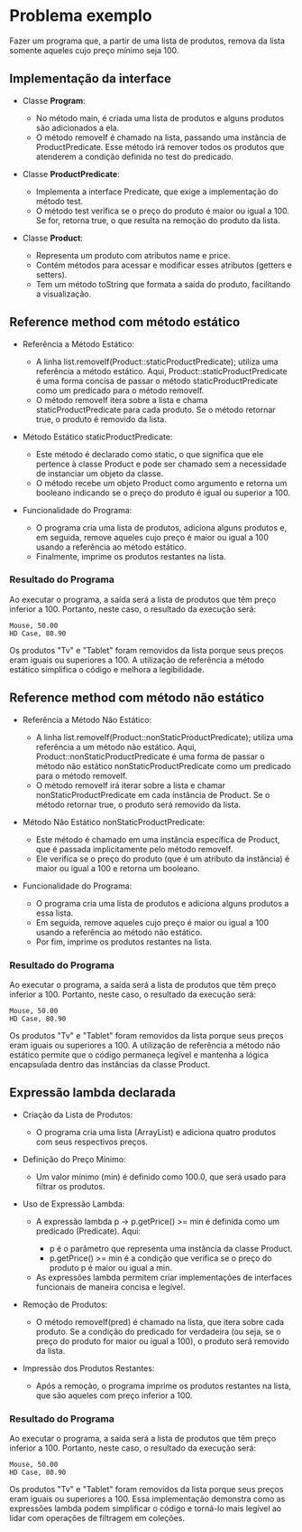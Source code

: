 # Problema exemplo

Fazer um programa que, a partir de uma lista de produtos, remova da lista somente aqueles cujo preço mínimo seja 100.

## Implementação da interface

* Classe **Program**:
    * No método main, é criada uma lista de produtos e alguns produtos são adicionados a ela. 
    * O método removeIf é chamado na lista, passando uma instância de ProductPredicate. Esse método irá remover todos os produtos que atenderem a condição definida no test do predicado.

* Classe **ProductPredicate**:
  * Implementa a interface Predicate<Product>, que exige a implementação do método test.
  * O método test verifica se o preço do produto é maior ou igual a 100. Se for, retorna true, o que resulta na remoção do produto da lista.

* Classe **Product**:
  * Representa um produto com atributos name e price. 
  * Contém métodos para acessar e modificar esses atributos (getters e setters). 
  * Tem um método toString que formata a saída do produto, facilitando a visualização.

## Reference method com método estático

* Referência a Método Estático:
  * A linha list.removeIf(Product::staticProductPredicate); utiliza uma referência a método estático. Aqui, Product::staticProductPredicate é uma forma concisa de passar o método staticProductPredicate como um predicado para o método removeIf.
  * O método removeIf itera sobre a lista e chama staticProductPredicate para cada produto. Se o método retornar true, o produto é removido da lista.

* Método Estático staticProductPredicate:
  * Este método é declarado como static, o que significa que ele pertence à classe Product e pode ser chamado sem a necessidade de instanciar um objeto da classe.
  * O método recebe um objeto Product como argumento e retorna um booleano indicando se o preço do produto é igual ou superior a 100.

* Funcionalidade do Programa:
  * O programa cria uma lista de produtos, adiciona alguns produtos e, em seguida, remove aqueles cujo preço é maior ou igual a 100 usando a referência ao método estático.
  * Finalmente, imprime os produtos restantes na lista.

### Resultado do Programa
Ao executar o programa, a saída será a lista de produtos que têm preço inferior a 100. 
Portanto, neste caso, o resultado da execução será:

```
Mouse, 50.00
HD Case, 80.90
```

Os produtos "Tv" e "Tablet" foram removidos da lista porque seus preços eram iguais ou superiores a 100. 
A utilização de referência a método estático simplifica o código e melhora a legibilidade.

## Reference method com método não estático

* Referência a Método Não Estático:
  * A linha list.removeIf(Product::nonStaticProductPredicate); utiliza uma referência a um método não estático. 
  Aqui, Product::nonStaticProductPredicate é uma forma de passar o método não estático nonStaticProductPredicate como um
  predicado para o método removeIf.
  * O método removeIf irá iterar sobre a lista e chamar nonStaticProductPredicate em cada instância de Product. 
  Se o método retornar true, o produto será removido da lista.

* Método Não Estático nonStaticProductPredicate:
  * Este método é chamado em uma instância específica de Product, que é passada implicitamente pelo método removeIf.
  * Ele verifica se o preço do produto (que é um atributo da instância) é maior ou igual a 100 e retorna um booleano.

* Funcionalidade do Programa:
  * O programa cria uma lista de produtos e adiciona alguns produtos a essa lista.
  * Em seguida, remove aqueles cujo preço é maior ou igual a 100 usando a referência ao método não estático.
  * Por fim, imprime os produtos restantes na lista.

### Resultado do Programa
Ao executar o programa, a saída será a lista de produtos que têm preço inferior a 100.
Portanto, neste caso, o resultado da execução será:

```
Mouse, 50.00
HD Case, 80.90
```

Os produtos "Tv" e "Tablet" foram removidos da lista porque seus preços eram iguais ou superiores a 100. 
A utilização de referência a método não estático permite que o código permaneça legível e mantenha a lógica encapsulada 
dentro das instâncias da classe Product.

## Expressão lambda declarada

* Criação da Lista de Produtos:
  * O programa cria uma lista (ArrayList) e adiciona quatro produtos com seus respectivos preços.

* Definição do Preço Mínimo:
  * Um valor mínimo (min) é definido como 100.0, que será usado para filtrar os produtos.

* Uso de Expressão Lambda:
  * A expressão lambda p -> p.getPrice() >= min é definida como um predicado (Predicate<Product>). Aqui:
    * p é o parâmetro que representa uma instância da classe Product.
    * p.getPrice() >= min é a condição que verifica se o preço do produto p é maior ou igual a min.
  * As expressões lambda permitem criar implementações de interfaces funcionais de maneira concisa e legível.

* Remoção de Produtos:
  * O método removeIf(pred) é chamado na lista, que itera sobre cada produto. 
  Se a condição do predicado for verdadeira (ou seja, se o preço do produto for maior ou igual a 100),
  o produto será removido da lista.

* Impressão dos Produtos Restantes:
  * Após a remoção, o programa imprime os produtos restantes na lista, que são aqueles com preço inferior a 100.

### Resultado do Programa
Ao executar o programa, a saída será a lista de produtos que têm preço inferior a 100.
Portanto, neste caso, o resultado da execução será:

```
Mouse, 50.00
HD Case, 80.90
```

Os produtos "Tv" e "Tablet" foram removidos da lista porque seus preços eram iguais ou superiores a 100.
Essa implementação demonstra como as expressões lambda podem simplificar o código e torná-lo mais legível ao lidar com 
operações de filtragem em coleções.